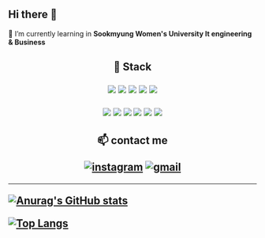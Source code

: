 ## Hi there 👋
🌱 I’m currently learning in **Sookmyung Women's University It engineering & Business**

<h2 align="center"> 🎨 Stack <br> </p>
  <img src="https://img.shields.io/badge/React-61DAFB?style=round-square&logo=React&logoColor=white"/> 
 <img src="https://img.shields.io/badge/React_Native-61DAFB?style=round-square&logo=react&logoColor=white"/>
  <img src = "https://img.shields.io/badge/typescript-3178C6?style=round-square&logo=typescript&logoColor=white"/>
  <img src="https://img.shields.io/badge/JavaScript-F7DF1E?style=round-square&logo=javascript&logoColor=black"/>
  <img src="https://img.shields.io/badge/Python-3776AB?style=round-square&logo=Python&logoColor=white"/>
  </p>
  <img src="https://img.shields.io/badge/Webpack-8DD6F9?style=round-square&logo=webpack&logoColor=black"/>
  <img src="https://img.shields.io/badge/Vite-646CFF?style=round-square&logo=vite&logoColor=white"/>
 <img src="https://img.shields.io/badge/Tailwind_CSS-06B6D4?style=round-square&logo=tailwindcss&logoColor=white"/>
  <img src="https://img.shields.io/badge/Styled--components-DB7093?style=round-square&logo=styled-components&logoColor=white"/>
 <img src = "https://img.shields.io/badge/Figma-F24E1E?style=round-square&logo=Figma&logoColor=white"/> 
  <img src="https://img.shields.io/badge/MySQL-4479A1?style=round-square&logo=MySQL&logoColor=white"/> 
  

<h2 align="center"> 📫 contact me <br></p>


[![instagram](https://img.shields.io/badge/Instagram-E4405F?style=for-the-badge&logo=Instagram&logoColor=white)](https://www.instagram.com/stern_015)
[![gmail](https://img.shields.io/badge/Gmail-EA4335?style=for-the-badge&logo=Gmail&logoColor=white)](psm3st@gmail.com)

 
---
<div align="left">
  <p>
    <a href="https://github.com/anuraghazra/github-readme-stats">
      <img src="https://github-readme-stats.vercel.app/api?username=psm1st&show_icons=true&theme=radical" alt="Anurag's GitHub stats">
    </a>
  </p>
  <p>
    <a href="https://github.com/anuraghazra/github-readme-stats">
      <img src="https://github-readme-stats.vercel.app/api/top-langs/?username=psm1st&layout=compact&theme=radical" alt="Top Langs">
    </a>
  </p>
</div>
